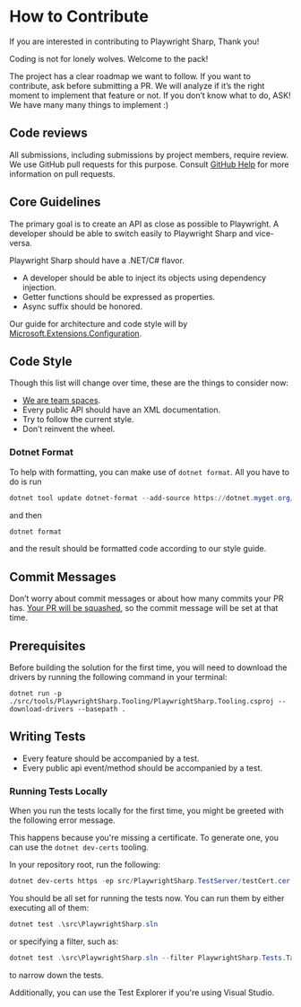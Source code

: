 # How to Contribute

If you are interested in contributing to Playwright Sharp, Thank you!

Coding is not for lonely wolves. Welcome to the pack!

The project has a clear roadmap we want to follow. If you want to contribute, ask before submitting a PR. We will analyze if it’s the right moment to implement that feature or not.
If you don’t know what to do, ASK! We have many many things to implement :)

## Code reviews

All submissions, including submissions by project members, require review. We
use GitHub pull requests for this purpose. Consult
[GitHub Help](https://help.github.com/articles/about-pull-requests/) for more
information on pull requests.

## Core Guidelines

The primary goal is to create an API as close as possible to Playwright. A developer should be able to switch easily to Playwright Sharp and vice-versa.

Playwright Sharp should have a .NET/C# flavor.

 * A developer should be able to inject its objects using dependency injection.
 * Getter functions should be expressed as properties.
 * Async suffix should be honored.

Our guide for architecture and code style will by [Microsoft.Extensions.Configuration](https://github.com/dotnet/extensions/tree/master/src/Configuration).

## Code Style

Though this list will change over time, these are the things to consider now:
 * [We are team spaces](https://www.youtube.com/watch?v=SsoOG6ZeyUI).
 * Every public API should have an XML documentation.
 * Try to follow the current style.
 * Don’t reinvent the wheel.

### Dotnet Format

To help with formatting, you can make use of `dotnet format`. All you have to do is run

```powershell
dotnet tool update dotnet-format --add-source https://dotnet.myget.org/F/format/api/v3/index.json -g
```

and then

```powershell
dotnet format
```

and the result should be formatted code according to our style guide.


## Commit Messages

Don’t worry about commit messages or about how many commits your PR has. [Your PR will be squashed](https://help.github.com/articles/about-pull-request-merges/#squash-and-merge-your-pull-request-commits), so the commit message will be set at that time.


## Prerequisites

Before building the solution for the first time, you will need to download the drivers by running the following command in your terminal:

```
dotnet run -p ./src/tools/PlaywrightSharp.Tooling/PlaywrightSharp.Tooling.csproj -- download-drivers --basepath .
```

## Writing Tests

* Every feature should be accompanied by a test.
* Every public api event/method should be accompanied by a test.

### Running Tests Locally

When you run the tests locally for the first time, you might be greeted with the following error message.

This happens because you're missing a certificate. To generate one, you can use the `dotnet dev-certs` tooling.

In your repository root, run the following:

```powershell
dotnet dev-certs https -ep src/PlaywrightSharp.TestServer/testCert.cer
```

You should be all set for running the tests now. You can run them by either executing all of them:

```powershell
dotnet test .\src\PlaywrightSharp.sln
```

or specifying a filter, such as:

```powershell
dotnet test .\src\PlaywrightSharp.sln --filter PlaywrightSharp.Tests.TapTests
```

to narrow down the tests.

Additionally, you can use the Test Explorer if you're using Visual Studio.